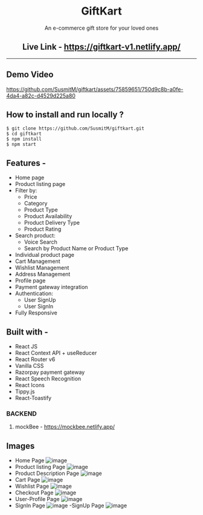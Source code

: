 <div align="center">
  
# GiftKart

An e-commerce gift store for your loved ones


## Live Link - https://giftkart-v1.netlify.app/



---


</div>

## **Demo Video**
https://github.com/SusmitM/giftkart/assets/75859651/750d9c8b-a0fe-4da4-a82c-d4529d225a80

## **How to install and run locally ?**

```
$ git clone https://github.com/SusmitM/giftkart.git
$ cd giftkart
$ npm install
$ npm start
```
## **Features -**

- Home page
- Product listing page
- Filter by:
  - Price
  - Category
  - Product Type
  - Product Availability
  - Product Delivery Type
  - Product Rating
- Search product:
  - Voice Search
  - Search by Product Name or Product Type
- Individual product page
- Cart Management
- Wishlist Management
- Address Management
- Profile page
- Payment gateway integration
- Authentication:
  - User SignUp
  - User SignIn
 - Fully Responsive

## **Built with -**

- React JS
- React Context API + useReducer
- React Router v6
- Vanilla CSS 
- Razorpay payment gateway
- React Speech Recognition
- React Icons
- Tippy.js
- React-Toastify

### BACKEND

1. mockBee - https://mockbee.netlify.app/


## **Images**
- Home Page
  ![image](https://github.com/SusmitM/giftkart/assets/75859651/87e7c0c0-6403-479e-86a2-37165551ccd0)
- Product listing Page
  ![image](https://github.com/SusmitM/giftkart/assets/75859651/321e5537-81e1-412b-8285-3c0ce2782fc1)
- Product Description Page
  ![image](https://github.com/SusmitM/giftkart/assets/75859651/5ca5cf3b-99ae-4d8c-a983-71279647457b)
- Cart Page
  ![image](https://github.com/SusmitM/giftkart/assets/75859651/4340923b-cf18-4422-8988-6203860d5491)
- Wishlist Page
  ![image](https://github.com/SusmitM/giftkart/assets/75859651/1fddfe83-fb21-4813-8247-de3647050f5d)
- Checkout Page
  ![image](https://github.com/SusmitM/giftkart/assets/75859651/67ef2389-ce5a-46f1-ad87-8572f132ca4d)
- User-Profile Page
  ![image](https://github.com/SusmitM/giftkart/assets/75859651/9f48b169-4b37-4067-82e6-c63012466d50)
- SignIn Page
![image](https://github.com/SusmitM/giftkart/assets/75859651/12198bc3-c9de-4a23-97c0-6ae987aaf24b)
-SignUp Page
![image](https://github.com/SusmitM/giftkart/assets/75859651/c8259546-92e2-4e28-9852-c53ef96c3063)

